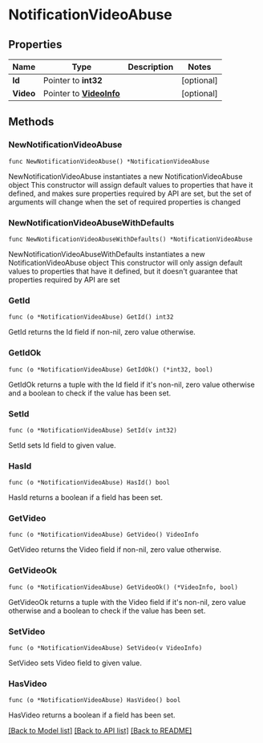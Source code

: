 # NotificationVideoAbuse

## Properties

Name | Type | Description | Notes
------------ | ------------- | ------------- | -------------
**Id** | Pointer to **int32** |  | [optional] 
**Video** | Pointer to [**VideoInfo**](VideoInfo.md) |  | [optional] 

## Methods

### NewNotificationVideoAbuse

`func NewNotificationVideoAbuse() *NotificationVideoAbuse`

NewNotificationVideoAbuse instantiates a new NotificationVideoAbuse object
This constructor will assign default values to properties that have it defined,
and makes sure properties required by API are set, but the set of arguments
will change when the set of required properties is changed

### NewNotificationVideoAbuseWithDefaults

`func NewNotificationVideoAbuseWithDefaults() *NotificationVideoAbuse`

NewNotificationVideoAbuseWithDefaults instantiates a new NotificationVideoAbuse object
This constructor will only assign default values to properties that have it defined,
but it doesn't guarantee that properties required by API are set

### GetId

`func (o *NotificationVideoAbuse) GetId() int32`

GetId returns the Id field if non-nil, zero value otherwise.

### GetIdOk

`func (o *NotificationVideoAbuse) GetIdOk() (*int32, bool)`

GetIdOk returns a tuple with the Id field if it's non-nil, zero value otherwise
and a boolean to check if the value has been set.

### SetId

`func (o *NotificationVideoAbuse) SetId(v int32)`

SetId sets Id field to given value.

### HasId

`func (o *NotificationVideoAbuse) HasId() bool`

HasId returns a boolean if a field has been set.

### GetVideo

`func (o *NotificationVideoAbuse) GetVideo() VideoInfo`

GetVideo returns the Video field if non-nil, zero value otherwise.

### GetVideoOk

`func (o *NotificationVideoAbuse) GetVideoOk() (*VideoInfo, bool)`

GetVideoOk returns a tuple with the Video field if it's non-nil, zero value otherwise
and a boolean to check if the value has been set.

### SetVideo

`func (o *NotificationVideoAbuse) SetVideo(v VideoInfo)`

SetVideo sets Video field to given value.

### HasVideo

`func (o *NotificationVideoAbuse) HasVideo() bool`

HasVideo returns a boolean if a field has been set.


[[Back to Model list]](../README.md#documentation-for-models) [[Back to API list]](../README.md#documentation-for-api-endpoints) [[Back to README]](../README.md)


